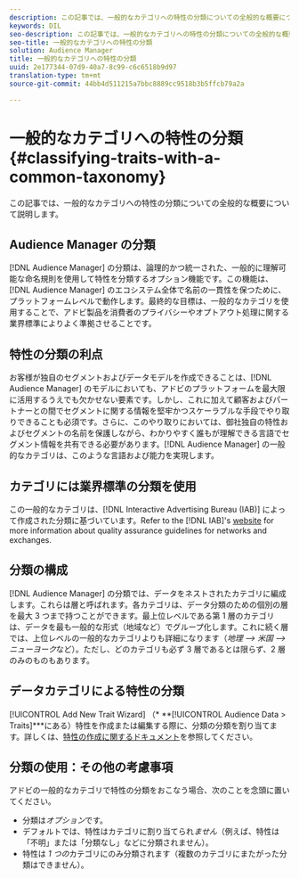 ```yaml
---
description: この記事では、一般的なカテゴリへの特性の分類についての全般的な概要について説明します。
keywords: DIL
seo-description: この記事では、一般的なカテゴリへの特性の分類についての全般的な概要について説明します。
seo-title: 一般的なカテゴリへの特性の分類
solution: Audience Manager
title: 一般的なカテゴリへの特性の分類
uuid: 2e177344-07d9-40a7-8c99-c6c6518b9d97
translation-type: tm+mt
source-git-commit: 44bb4d511215a7bbc8889cc9518b3b5ffcb79a2a

---
```



# 一般的なカテゴリへの特性の分類 {#classifying-traits-with-a-common-taxonomy}

この記事では、一般的なカテゴリへの特性の分類についての全般的な概要について説明します。

## Audience Manager の分類

<!-- c_common_taxonomy_about.xml -->

[!DNL Audience Manager] の分類は、論理的かつ統一された、一般的に理解可能な命名規則を使用して特性を分類するオプション機能です。この機能は、[!DNL Audience Manager] のエコシステム全体で名前の一貫性を保つために、プラットフォームレベルで動作します。最終的な目標は、一般的なカテゴリを使用することで、アドビ製品を消費者のプライバシーやオプトアウト処理に関する業界標準によりよく準拠させることです。

## 特性の分類の利点

お客様が独自のセグメントおよびデータモデルを作成できることは、[!DNL Audience Manager] のモデルにおいても、アドビのプラットフォームを最大限に活用するうえでも欠かせない要素です。しかし、これに加えて顧客およびパートナーとの間でセグメントに関する情報を堅牢かつスケーラブルな手段でやり取りできることも必須です。さらに、このやり取りにおいては、御社独自の特性およびセグメントの名前を保護しながら、わかりやすく誰もが理解できる言語でセグメント情報を共有できる必要があります。[!DNL Audience Manager] の一般的なカテゴリは、このような言語および能力を実現します。

## カテゴリには業界標準の分類を使用

この一般的なカテゴリは、[!DNL Interactive Advertising Bureau (IAB)] によって作成された分類に基づいています。Refer to the [!DNL IAB]'s [website](https://www.iab.net/iab_products_and_industry_services/508676/ne_guidelines) for more information about quality assurance guidelines for networks and exchanges.

## 分類の構成

[!DNL Audience Manager] の分類では、データをネストされたカテゴリに編成します。これらは層と呼ばれます。各カテゴリは、データ分類のための個別の層を最大 3 つまで持つことができます。最上位レベルである第 1 層のカテゴリは、データを最も一般的な形式（地域など）でグループ化します。これに続く層では、上位レベルの一般的なカテゴリよりも詳細になります（*地理 --&gt; 米国 --&gt; ニューヨーク*&#x200B;など）。ただし、どのカテゴリも必ず 3 層であるとは限らず、2 層のみのものもあります。

## データカテゴリによる特性の分類

[!UICONTROL Add New Trait Wizard] （* **[!UICONTROL Audience Data > Traits]***にある）特性を作成または編集する際に、分類の分類を割り当てます。詳しくは、[特性の作成に関するドキュメント](../../features/traits/create-onboarded-rule-based-traits.md)を参照してください。

## 分類の使用：その他の考慮事項

アドビの一般的なカテゴリで特性の分類をおこなう場合、次のことを念頭に置いてください。

* 分類は&#x200B;*オプション*&#x200B;です。
* デフォルトでは、特性はカテゴリに割り当てられ&#x200B;*ません*（例えば、特性は「不明」または「分類なし」などに分類されません）。
* 特性は *1 つの*&#x200B;カテゴリにのみ分類されます（複数のカテゴリにまたがった分類はできません）。